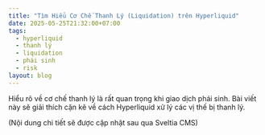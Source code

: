 ```yaml
---
title: "Tìm Hiểu Cơ Chế Thanh Lý (Liquidation) trên Hyperliquid"
date: 2025-05-25T21:32:00+07:00
tags:
  - hyperliquid
  - thanh lý
  - liquidation
  - phái sinh
  - risk
layout: blog
---
```


Hiểu rõ về cơ chế thanh lý là rất quan trọng khi giao dịch phái sinh. Bài viết này sẽ giải thích cặn kẽ về cách Hyperliquid xử lý các vị thế bị thanh lý.

(Nội dung chi tiết sẽ được cập nhật sau qua Sveltia CMS)
